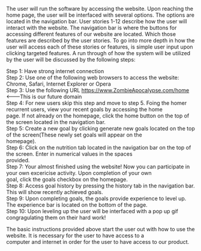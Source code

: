 The user will run the software by accessing the website. Upon reaching the home page, the user will be interfaced with several options. 
The options are located in the navigation bar. User stories 1-12 describe how the user will interact with the website. The navigation 
bar is where the buttons for accessing different features of our website are located. Which those features are described by the user 
stories. To go into more depth in how the user will access each of these stories or features, is simple user input upon clicking targeted 
features. A run through of how the system will be utilized by the user will be discussed by the following steps:
  
  
Step 1: Have strong internet connection   
Step 2: Use one of the following web browsers to access the website: Chrome, Safari, Internet Explorer or Opera  
Step 3: Use the following URL https://www.ZombieApocalypse.com/home <---This is our future domain  
Step 4: For new users skip this step and move to step 5. Foing the homer recurrent users, view your recent goals by accessing the home   
page. If not already on the homepage, click the home button on the top of the screen located in the navigation bar.   
Step 5: Create a new goal by clicking generate new goals located on the top of the screen(These newly set goals will appear on the   
homepage).   
Step 6: Click on the nutrition tab located in the navigation bar on the top of the screen. Enter in numerical values in the spaces   
provided.    
Step 7: Your almost finished using the website! Now you can participate in your own excericise activity. Upon completion of your own    
goal, click the goals checkbox on the homepage.    
Step 8: Access goal history by pressing the history tab in the navigation bar. This will show recently achieved goals.  
Step 9: Upon completing goals, the goals provide experience to level up. The experience bar is located on the bottom of the page.   
Step 10: Upon leveling up the user will be interfaced with a pop up gif congragulating them on their hard work!  
  
    
The basic instructions provided above start the user out with how to use the website. It is necessary for the user to have access to a    
computer and internet in order for the user to have access to our product.    
  

